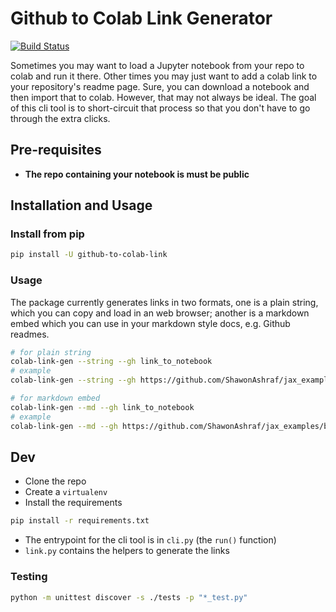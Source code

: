 # Github to Colab Link Generator

[![Build Status](https://dev.azure.com/shawonAshraf/github-to-colab-link/_apis/build/status/ShawonAshraf.github-to-colab-link%20(1)?branchName=main)](https://dev.azure.com/shawonAshraf/github-to-colab-link/_build/latest?definitionId=11&branchName=main)

Sometimes you may want to load a Jupyter notebook from your repo to colab and run it there. Other times you may just want to add a colab link to your repository's readme page. Sure, you can download a notebook and then import that to colab. However, that may not always be ideal. The goal of this cli tool is to short-circuit that process so that you don't have to go through the extra clicks.

## Pre-requisites

- __The repo containing your notebook is must be public__

## Installation and Usage

### Install from pip

```bash
pip install -U github-to-colab-link
```

### Usage

The package currently generates links in two formats, one is a plain string, which you can copy and load in an web browser; another is a markdown embed which you can use in your markdown style docs, e.g. Github readmes.

```bash
# for plain string
colab-link-gen --string --gh link_to_notebook
# example
colab-link-gen --string --gh https://github.com/ShawonAshraf/jax_examples/blob/main/playground/palmers_penguins.ipynb
```

```bash
# for markdown embed
colab-link-gen --md --gh link_to_notebook
# example
colab-link-gen --md --gh https://github.com/ShawonAshraf/jax_examples/blob/main/playground/palmers_penguins.ipynb
```

## Dev

- Clone the repo
- Create a `virtualenv`
- Install the requirements

```bash
pip install -r requirements.txt
```

- The entrypoint for the cli tool is in `cli.py` (the `run()` function)
- `link.py` contains the helpers to generate the links

### Testing

```bash
python -m unittest discover -s ./tests -p "*_test.py"
```
